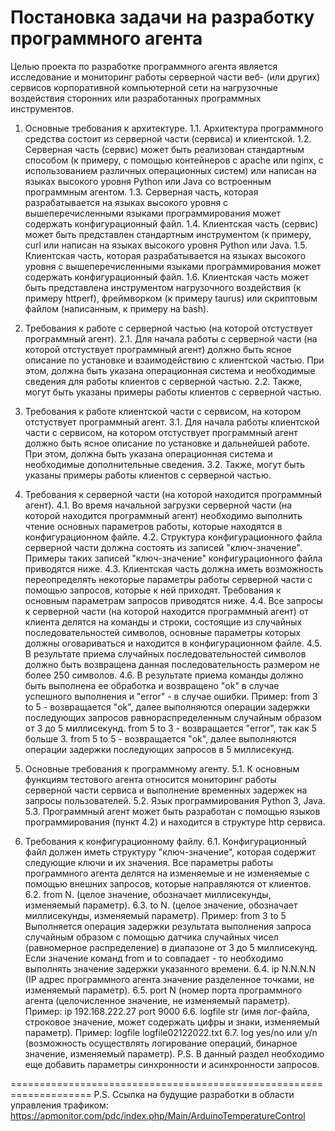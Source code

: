 # Постановка задачи на разработку программного агента

Целью проекта по разработке программного агента является исследование и мониторинг работы серверной части веб- (или других) сервисов корпоративной компьютерной сети на нагрузочные воздействия сторонних или разработанных программных инструментов.

1. Основные требования к архитектуре.
1.1. Архитектура программного средства состоит из серверной части (сервиса) и клиентской. 
1.2. Серверная часть (сервис) может быть реализован стандартным способом (к примеру, с помощью контейнеров с apache или nginx, с использованием различных операционных систем) или написан на языках высокого уровня Python или Java со встроенным программным агентом.
1.3. Серверная часть, которая разрабатывается на языках высокого уровня с вышеперечисленными языками программирования может содержать конфигурационный файл. 
1.4. Клиентская часть (сервис) может быть представлен стандартным инструментом (к примеру, curl или написан на языках высокого уровня Python или Java.
1.5. Клиентская часть, которая разрабатывается на языках высокого уровня с вышеперечисленными языками программирования может содержать конфигурационный файл. 
1.6. Клиентская часть может быть представлена инструментом нагрузочного воздействия (к примеру httperf), фреймворком (к примеру taurus) или скриптовым файлом (написанным, к примеру на bash). 

2. Требования к работе с серверной частью (на которой отстуствует программный агент).
2.1. Для начала работы с серверной части (на которой отстуствует программный агент) должно быть ясное описание по установке и взаимодействию с клиентской частью. При этом, должна быть указана операционная система и необходимые сведения для работы клиентов с серверной частью.
2.2. Также, могут быть указаны примеры работы клиентов с серверной частью.

3. Требования к работе клиентской части с сервисом, на котором отстуствует программный агент.
3.1. Для начала работы клиентской части с сервисом, на котором отстуствует программный агент должно быть ясное описание по установке и дальнейшей работе. При этом, должна быть указана операционная система и необходимые дополнительные сведения.
3.2. Также, могут быть указаны примеры работы клиентов с серверной частью.

4. Требования к серверной части (на которой находится программный агент).
4.1. Во время начальной загрузки серверной части (на которой находится программный агент) необходимо выполнить чтение основных параметров работы, которые находятся в конфигурационном файле. 
4.2. Структура конфигурационного файла серверной части должна состоять из записей "ключ-значение". Примеры таких записей "ключ-значение" конфигурационного файла приводятся ниже.
4.3. Клиентская часть должна иметь возможность переопределять некоторые параметры  работы серверной части с помощью запросов, которые к ней приходят. Требования к основным параметрам запросов приводятся ниже.
4.4. Все запросы к серверной части (на которой находится программный агент) от клиента делятся на команды и строки, состоящие из случайных последовательностей символов, основные параметры которых должны оговариваться и находится в конфигурационном файле.
4.5. В результате приема случайных последовательностей символов должно быть возвращена данная последовательность размером не более 250 символов.
4.6. В результате приема команды должно быть выполнена ее обработка и возвращено "ok" в случае успешного выполнения и "error" - в случае ошибки.
Пример:
from 3 to 5 - возвращается "ok", далее выполняются операции задержки последующих запросов равнораспределенным случайным образом от 3 до 5 миллисекунд.
from 5 to 3 - возвращается "error", так как 5 больше 3.
from 5 to 5 - возвращается "ok", далее выполняются операции задержки последующих запросов в 5 миллисекунд.

5. Основные требования к программному агенту.
5.1. К основным функциям тестового агента относится мониторинг работы серверной части сервиса и выполнение временных задержек на запросы пользователей.
5.2. Язык программирования Python 3, Java.
5.3. Программный агент может быть разработан с помощью языков программирования (пункт 4.2) и находится в структуре http сервиса.
 
6. Требования к конфигурационному файлу.
6.1. Конфигурационный файл должен иметь структуру "ключ-значение", которая содержит следующие ключи и их значения. Все параметры работы программного агента делятся на изменяемые и не изменяемые с помощью внешних запросов, которые направляются от клиентов.
6.2. from N. (целое значение, обозначает миллисекунды, изменяемый параметр).
6.3. to N. (целое значение, обозначает миллисекунды, изменяемый параметр).
Пример:
from 3
to 5
Выполняется операция задержки результата выполнения запроса случайным образом с помощью датчика случайных чисел (равномерное распределение) в диапазоне от 3 до 5 миллисекунд.
Если значение команд from и to совпадает - то необходимо выполнять значение задержки указанного времени.
6.4. ip N.N.N.N (IP адрес программного агента значение разделенное точками, не изменяемый параметр).
6.5. port N (номер порта программного агента (целочисленное значение, не изменяемый параметр).
Пример:
ip 192.168.222.27
port 9000
6.6. logfile str (имя лог-файла, строковое значение, может содержать цифры и знаки, изменяемый параметр).
Пример:
logfile logfile02122022.txt
6.7. log yes/no или y/n (возможность осуществлять логирование операций, бинарное значение, изменяемый параметр).
P.S. В данный раздел необходимо еще добавить параметры синхронности и асинхронности запросов.


====================================================================
P.S. Ссылка на будущие разработки в области управления трафиком:
https://apmonitor.com/pdc/index.php/Main/ArduinoTemperatureControl


